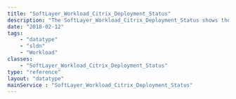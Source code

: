 ```yaml
---
title: "SoftLayer_Workload_Citrix_Deployment_Status"
description: "The SoftLayer_Workload_Citrix_Deployment_Status shows the status of Citrix Virtual Apps and Desktop deployment. The deployment can be in one of the following statuses at a given point in time: - PROVISIONING: The resources are being provisioned for the deployment. - ACTIVE: All the resources for the deployment are ready. - CANCELLING: Resources of the deployment are being cancelled. - CANCELLED: All the resources of the deployment are cancelled. "
date: "2018-02-12"
tags:
    - "datatype"
    - "sldn"
    - "Workload"
classes:
    - "SoftLayer_Workload_Citrix_Deployment_Status"
type: "reference"
layout: "datatype"
mainService : "SoftLayer_Workload_Citrix_Deployment_Status"
---
```

